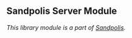 ## Sandpolis Server Module
_This library module is a part of [Sandpolis](https://github.com/sandpolis/sandpolis)._
